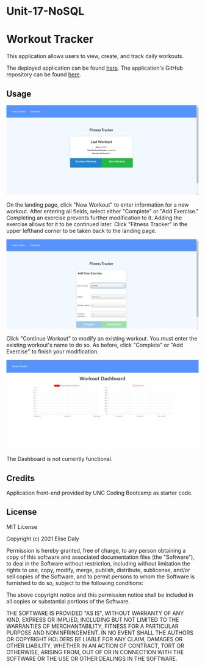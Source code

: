 # Unit-17-NoSQL
# Workout Tracker

This application allows users to view, create, and track daily workouts.

The deployed application can be found [here](https://esd-workout-tracker.herokuapp.com/). The application's GitHub repository can be found [here](https://github.com/elisesamanthadaly/Unit-17-NoSQL).


## Usage

![landing](./assets/images/landing.png)

On the landing page, click "New Workout" to enter information for a new workout. After entering all fields, select either "Complete" or "Add Exercise." Completing an exercise prevents further modification to it. Adding the exercise allows for it to be continued later. Click "Fitness Tracker" in the upper lefthand corner to be taken back to the landing page.


![add](./assets/images/add.png)

Click "Continue Workout" to modify an existing workout. You must enter the existing workout's name to do so. As before, click "Complete" or "Add Exercise" to finish your modification.


![dashboard](./assets/images/dashboard.png)

The Dashboard is not currently functional.


## Credits

Application front-end provided by UNC Coding Bootcamp as starter code.


## License

MIT License

Copyright (c) 2021 Elise Daly

Permission is hereby granted, free of charge, to any person obtaining a copy
of this software and associated documentation files (the "Software"), to deal
in the Software without restriction, including without limitation the rights
to use, copy, modify, merge, publish, distribute, sublicense, and/or sell
copies of the Software, and to permit persons to whom the Software is
furnished to do so, subject to the following conditions:

The above copyright notice and this permission notice shall be included in all
copies or substantial portions of the Software.

THE SOFTWARE IS PROVIDED "AS IS", WITHOUT WARRANTY OF ANY KIND, EXPRESS OR
IMPLIED, INCLUDING BUT NOT LIMITED TO THE WARRANTIES OF MERCHANTABILITY,
FITNESS FOR A PARTICULAR PURPOSE AND NONINFRINGEMENT. IN NO EVENT SHALL THE
AUTHORS OR COPYRIGHT HOLDERS BE LIABLE FOR ANY CLAIM, DAMAGES OR OTHER
LIABILITY, WHETHER IN AN ACTION OF CONTRACT, TORT OR OTHERWISE, ARISING FROM,
OUT OF OR IN CONNECTION WITH THE SOFTWARE OR THE USE OR OTHER DEALINGS IN THE
SOFTWARE.